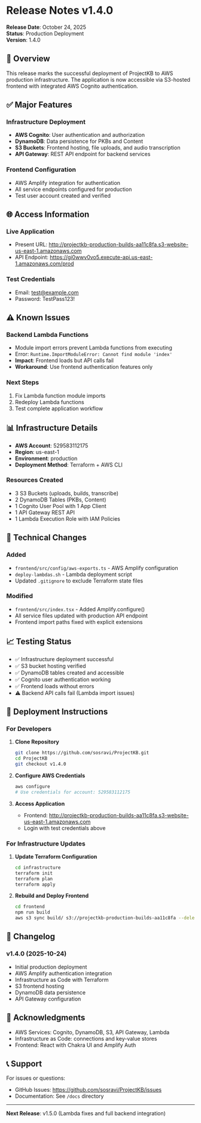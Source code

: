 # Release Notes v1.4.0

**Release Date**: October 24, 2025  
**Status**: Production Deployment  
**Version**: 1.4.0

## 🎉 Overview

This release marks the successful deployment of ProjectKB to AWS production infrastructure. The application is now accessible via S3-hosted frontend with integrated AWS Cognito authentication.

## ✅ Major Features

### Infrastructure Deployment
- **AWS Cognito**: User authentication and authorization
- **DynamoDB**: Data persistence for PKBs and Content
- **S3 Buckets**: Frontend hosting, file uploads, and audio transcription
- **API Gateway**: REST API endpoint for backend services

### Frontend Configuration
- AWS Amplify integration for authentication
- All service endpoints configured for production
- Test user account created and verified

## 🌐 Access Information

### Live Application
- Present URL: http://projectkb-production-builds-aa11c8fa.s3-website-us-east-1.amazonaws.com
- API Endpoint: https://gi0wwv0vo5.execute-api.us-east-1.amazonaws.com/prod

### Test Credentials
- Email: test@example.com
- Password: TestPass123!

## ⚠️ Known Issues

### Backend Lambda Functions
- Module import errors prevent Lambda functions from executing
- Error: `Runtime.ImportModuleError: Cannot find module 'index'`
- **Impact**: Frontend loads but API calls fail
- **Workaround**: Use frontend authentication features only

### Next Steps
1. Fix Lambda function module imports
2. Redeploy Lambda functions
3. Test complete application workflow

## 📊 Infrastructure Details

- **AWS Account**: 529583112175
- **Region**: us-east-1
- **Environment**: production
- **Deployment Method**: Terraform + AWS CLI

### Resources Created
- 3 S3 Buckets (uploads, builds, transcribe)
- 2 DynamoDB Tables (PKBs, Content)
- 1 Cognito User Pool with 1 App Client
- 1 API Gateway REST API
- 1 Lambda Execution Role with IAM Policies

## 🔧 Technical Changes

### Added
- `frontend/src/config/aws-exports.ts` - AWS Amplify configuration
- `deploy-lambdas.sh` - Lambda deployment script
- Updated `.gitignore` to exclude Terraform state files

### Modified
- `frontend/src/index.tsx` - Added Amplify.configure()
- All service files updated with production API endpoint
- Frontend import paths fixed with explicit extensions

## 📈 Testing Status

- ✅ Infrastructure deployment successful
- ✅ S3 bucket hosting verified
- ✅ DynamoDB tables created and accessible
- ✅ Cognito user authentication working
- ✅ Frontend loads without errors
- ⚠️ Backend API calls fail (Lambda import issues)

## 🚀 Deployment Instructions

### For Developers

1. **Clone Repository**
   ```bash
   git clone https://github.com/sosravi/ProjectKB.git
   cd ProjectKB
   git checkout v1.4.0
   ```

2. **Configure AWS Credentials**
   ```bash
   aws configure
   # Use credentials for account: 529583112175
   ```

3. **Access Application**
   - Frontend: http://projectkb-production-builds-aa11c8fa.s3-website-us-east-1.amazonaws.com
   - Login with test credentials above

### For Infrastructure Updates

1. **Update Terraform Configuration**
   ```bash
   cd infrastructure
   terraform init
   terraform plan
   terraform apply
   ```

2. **Rebuild and Deploy Frontend**
   ```bash
   cd frontend
   npm run build
   aws s3 sync build/ s3://projectkb-production-builds-aa11c8fa --delete
   ```

## 📝 Changelog

### v1.4.0 (2025-10-24)
- Initial production deployment
- AWS Amplify authentication integration
- Infrastructure as Code with Terraform
- S3 frontend hosting
- DynamoDB data persistence
- API Gateway configuration

## 🙏 Acknowledgments

- AWS Services: Cognito, DynamoDB, S3, API Gateway, Lambda
- Infrastructure as Code: connections and key-value stores
- Frontend: React with Chakra UI and Amplify Auth

## 📞 Support

For issues or questions:
- GitHub Issues: https://github.com/sosravi/ProjectKB/issues
- Documentation: See `/docs` directory

---

**Next Release**: v1.5.0 (Lambda fixes and full backend integration)


